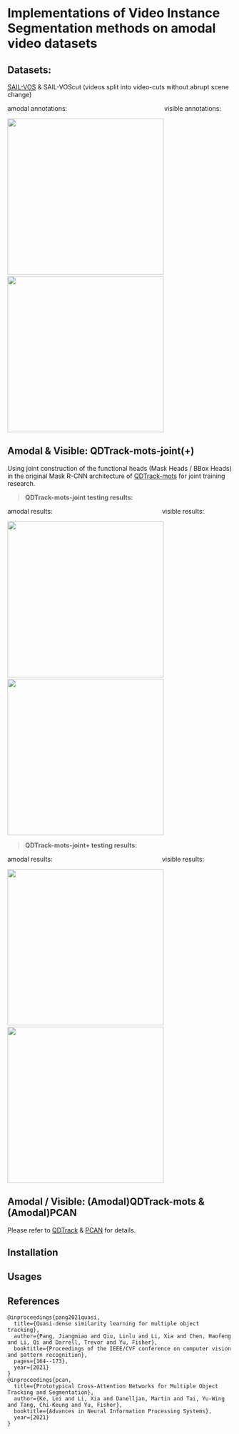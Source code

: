 # Implementations of Video Instance Segmentation methods on amodal video datasets 

## Datasets:
[SAIL-VOS](https://sailvos.web.illinois.edu/_site/index.html) & SAIL-VOScut (videos split into video-cuts without abrupt scene change)

amodal annotations: &emsp;&emsp;&emsp;&emsp;&emsp;&emsp;&emsp;&emsp;&emsp;&emsp;&emsp;&emsp;&emsp;&emsp;&emsp; visible annotations:

<img src="figures/amo_anno.png" width="350"> &emsp; &emsp; <img src="figures/vis_anno.png" width="350">

## Amodal & Visible: QDTrack-mots-joint(+)
Using joint construction of the functional heads (Mask Heads / BBox Heads) in the original Mask R-CNN architecture of [QDTrack-mots](https://github.com/SysCV/qdtrack) for joint training research.

> **QDTrack-mots-joint testing results:**

amodal results: &emsp;&emsp;&emsp;&emsp;&emsp;&emsp;&emsp;&emsp;&emsp;&emsp;&emsp;&emsp;&emsp;&emsp;&emsp;&emsp;&emsp; visible results:

<img src="figures/amo_joint.png" width="350"> &emsp; &emsp; <img src="figures/vis_joint.png" width="350">

> **QDTrack-mots-joint+ testing results:**

amodal results: &emsp;&emsp;&emsp;&emsp;&emsp;&emsp;&emsp;&emsp;&emsp;&emsp;&emsp;&emsp;&emsp;&emsp;&emsp;&emsp;&emsp; visible results:

<img src="figures/amo_joint+.png" width="350"> &emsp; &emsp; <img src="figures/vis_joint+.png" width="350">


## Amodal / Visible: (Amodal)QDTrack-mots & (Amodal)PCAN
Please refer to [QDTrack](https://github.com/SysCV/qdtrack) & [PCAN](https://github.com/SysCV/pcan) for details.

## Installation

## Usages

## References
```
@inproceedings{pang2021quasi,
  title={Quasi-dense similarity learning for multiple object tracking},
  author={Pang, Jiangmiao and Qiu, Linlu and Li, Xia and Chen, Haofeng and Li, Qi and Darrell, Trevor and Yu, Fisher},
  booktitle={Proceedings of the IEEE/CVF conference on computer vision and pattern recognition},
  pages={164--173},
  year={2021}
}
@inproceedings{pcan,
  title={Prototypical Cross-Attention Networks for Multiple Object Tracking and Segmentation},
  author={Ke, Lei and Li, Xia and Danelljan, Martin and Tai, Yu-Wing and Tang, Chi-Keung and Yu, Fisher},
  booktitle={Advances in Neural Information Processing Systems},
  year={2021}
}
